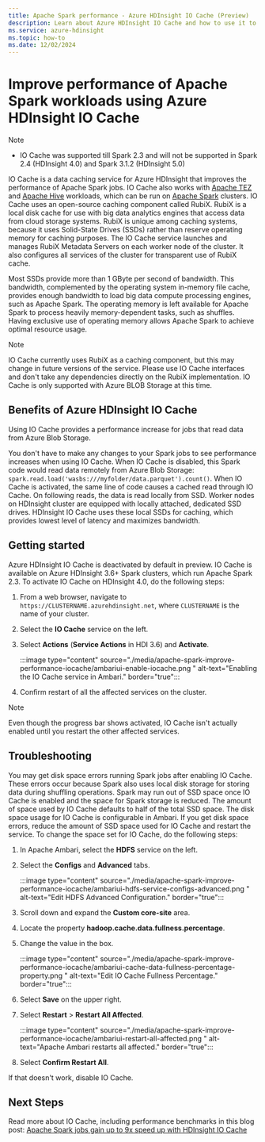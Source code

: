 ```yaml
---
title: Apache Spark performance - Azure HDInsight IO Cache (Preview)
description: Learn about Azure HDInsight IO Cache and how to use it to improve Apache Spark performance.
ms.service: azure-hdinsight
ms.topic: how-to
ms.date: 12/02/2024
---
```


# Improve performance of Apache Spark workloads using Azure HDInsight IO Cache

> [!NOTE]
> * IO Cache was supported till Spark 2.3 and will not be supported in Spark 2.4 (HDInsight 4.0) and Spark 3.1.2 (HDInsight 5.0)

IO Cache is a data caching service for Azure HDInsight that improves the performance of Apache Spark jobs. IO Cache also works with [Apache TEZ](https://tez.apache.org/) and [Apache Hive](https://hive.apache.org/) workloads, which can be run on [Apache Spark](https://spark.apache.org/) clusters. IO Cache uses an open-source caching component called RubiX. RubiX is a local disk cache for use with big data analytics engines that access data from cloud storage systems. RubiX is unique among caching systems, because it uses Solid-State Drives (SSDs) rather than reserve operating memory for caching purposes. The IO Cache service launches and manages RubiX Metadata Servers on each worker node of the cluster. It also configures all services of the cluster for transparent use of RubiX cache.

Most SSDs provide more than 1 GByte per second of bandwidth. This bandwidth, complemented by the operating system in-memory file cache, provides enough bandwidth to load big data compute processing engines, such as Apache Spark. The operating memory is left available for Apache Spark to process heavily memory-dependent tasks, such as shuffles. Having exclusive use of operating memory allows Apache Spark to achieve optimal resource usage.  

> [!Note]  
> IO Cache currently uses RubiX as a caching component, but this may change in future versions of the service. Please use IO Cache interfaces and don't take any dependencies directly on the RubiX implementation.
>IO Cache is only supported with Azure BLOB Storage at this time.

## Benefits of Azure HDInsight IO Cache

Using IO Cache provides a performance increase for jobs that read data from Azure Blob Storage.

You don't have to make any changes to your Spark jobs to see performance increases when using IO Cache. When IO Cache is disabled, this Spark code would read data remotely from Azure Blob Storage: `spark.read.load('wasbs:///myfolder/data.parquet').count()`. When IO Cache is activated, the same line of code causes a cached read through IO Cache. On following reads, the data is read locally from SSD. Worker nodes on HDInsight cluster are equipped with locally attached, dedicated SSD drives. HDInsight IO Cache uses these local SSDs for caching, which provides lowest level of latency and maximizes bandwidth.

## Getting started

Azure HDInsight IO Cache is deactivated by default in preview. IO Cache is available on Azure HDInsight 3.6+ Spark clusters, which run Apache Spark 2.3.  To activate IO Cache on HDInsight 4.0, do the following steps:

1. From a web browser, navigate to `https://CLUSTERNAME.azurehdinsight.net`, where `CLUSTERNAME` is the name of your cluster.

1. Select the **IO Cache** service on the left.

1. Select **Actions** (**Service Actions** in HDI 3.6) and **Activate**.

    :::image type="content" source="./media/apache-spark-improve-performance-iocache/ambariui-enable-iocache.png " alt-text="Enabling the IO Cache service in Ambari." border="true":::

1. Confirm restart of all the affected services on the cluster.

> [!NOTE]  
> Even though the progress bar shows activated, IO Cache isn't actually enabled until you restart the other affected services.

## Troubleshooting
  
You may get disk space errors running Spark jobs after enabling IO Cache. These errors occur because Spark also uses local disk storage for storing data during shuffling operations. Spark may run out of SSD space once IO Cache is enabled and the space for Spark storage is reduced. The amount of space used by IO Cache defaults to half of the total SSD space. The disk space usage for IO Cache is configurable in Ambari. If you get disk space errors, reduce the amount of SSD space used for IO Cache and restart the service. To change the space set for IO Cache, do the following steps:

1. In Apache Ambari, select the **HDFS** service on the left.

1. Select the **Configs** and **Advanced** tabs.

    :::image type="content" source="./media/apache-spark-improve-performance-iocache/ambariui-hdfs-service-configs-advanced.png " alt-text="Edit HDFS Advanced Configuration." border="true":::

1. Scroll down and expand the **Custom core-site** area.

1. Locate the property **hadoop.cache.data.fullness.percentage**.

1. Change the value in the box.

    :::image type="content" source="./media/apache-spark-improve-performance-iocache/ambariui-cache-data-fullness-percentage-property.png " alt-text="Edit IO Cache Fullness Percentage." border="true":::

1. Select **Save** on the upper right.

1. Select **Restart** > **Restart All Affected**.

    :::image type="content" source="./media/apache-spark-improve-performance-iocache/ambariui-restart-all-affected.png " alt-text="Apache Ambari restarts all affected." border="true":::

1. Select **Confirm Restart All**.

If that doesn't work, disable IO Cache.

## Next Steps

Read more about IO Cache, including performance benchmarks in this blog post: [Apache Spark jobs gain up to 9x speed up with HDInsight IO Cache](https://azure.microsoft.com/blog/apache-spark-speedup-with-hdinsight-io-cache/)

